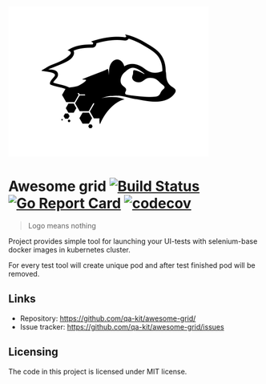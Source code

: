 ![Awesome grid logo](https://raw.githubusercontent.com/qa-kit/awesome-grid/master/doc/assets/logo.png)

# Awesome grid [![Build Status](https://travis-ci.com/qa-kit/awesome-grid.svg?branch=master)](https://travis-ci.com/qa-kit/awesome-grid.svg?branch=master) [![Go Report Card](https://goreportcard.com/badge/github.com/qa-kit/awesome-grid)](https://goreportcard.com/report/github.com/qa-kit/awesome-grid) [![codecov](https://codecov.io/gh/qa-kit/awesome-grid/branch/master/graph/badge.svg)](https://codecov.io/gh/qa-kit/awesome-grid)
> Logo means nothing

Project provides simple tool for launching your UI-tests with selenium-base docker images in kubernetes cluster.

For every test tool will create unique pod and after test finished pod will be removed.

## Links

- Repository: https://github.com/qa-kit/awesome-grid/
- Issue tracker: https://github.com/qa-kit/awesome-grid/issues

## Licensing

The code in this project is licensed under MIT license.
